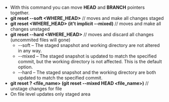 - With this command you can move **HEAD** and **BRANCH** pointers together.
- **git reset --soft <WHERE_HEAD>** // moves and make all changes staged
- **git reset <WHERE_HEAD> (it't implicit --mixed)** // moves and make all changes unstaged
- **git reset --hard <WHERE_HEAD>** // moves and discard all changes (uncommited files will gone)
	- --soft – The staged snapshot and working directory are not altered in any way.
	- --mixed – The staged snapshot is updated to match the specified commit, but the working directory is not affected. This is the default option.
	- --hard – The staged snapshot and the working directory are both updated to match the specified commit.
- **git reset ?<HEAD> <file_name> (git reset --mixed HEAD <file_name>)** // unstage changes for file
- On file level updates only staged area